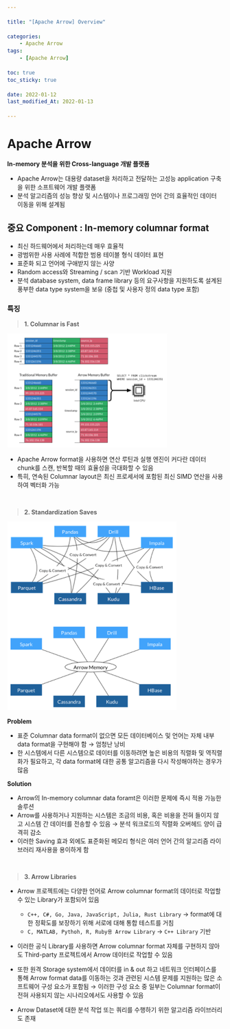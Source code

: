 ```yaml
---

title: "[Apache Arrow] Overview" 

categories: 
    - Apache Arrow
tags:
    - [Apache Arrow]

toc: true
toc_sticky: true

date: 2022-01-12
last_modified_At: 2022-01-13

---
```



# Apache Arrow 

**In-memory 분석을 위한 Cross-language 개발 플랫폼**

- Apache Arrow는 대용량 dataset을 처리하고 전달하는 고성능 application 구축을 위한 소프트웨어 개발 플랫폼
- 분석 알고리즘의 성능 향상 및 시스템이나 프로그래밍 언어 간의 효율적인 데이터 이동을 위해 설계됨

## 중요 Component : In-memory columnar format 
- 최신 하드웨어에서 처리하는데 매우 효율적
- 광범위한 사용 사례에 적합한 범용 테이블 형식 데이터 표현
- 표준화 되고 언어에 구애받지 않는 사양 
- Random access와 Streaming / scan 기반 Workload 지원 
- 분석 database system, data frame library 등의 요구사항을 지원하도록 설계된 풍부한 data type system을 보유 (중첩 및 사용자 정의 data type 포함)

### 특징 
> **1. Columnar is Fast**

![columnar](/assets/img/columnarformat.png)

- Apache Arrow format을 사용하면 연산 루틴과 실행 엔진이 커다란 데이터 chunk를 스캔, 반복할 때의 효율성을 극대화할 수 있음 
- 특히, 연속된 Columnar layout은 최신 프로세서에 포함된 최신 SIMD 연산을 사용하여 벡터화 가능 

<br>

> **2. Standardization Saves** 

![standard](/assets/img/standardization.png)

**Problem**
- 표준 Columnar data format이 없으면 모든 데이터베이스 및 언어는 자체 내부 data format을 구현해야 함 → 엄청난 낭비 
- 한 시스템에서 다른 시스템으로 데이터를 이동하려면 높은 비용의 직렬화 및 역직렬화가 필요하고, 각 data format에 대한 공통 알고리즘을 다시 작성해야하는 경우가 많음 

**Solution**

- Arrow의 In-memory columnar data foramt은 이러한 문제에 즉시 적용 가능한 솔루션 
- Arrow를 사용하거나 지원하는 시스템은 조금의 비용, 혹은 비용을 전혀 들이지 않고 시스템 간 데이터를 전송할 수 있음 → 분석 워크로드의 직렬화 오버헤드 양이 급격히 감소
- 이러한 Saving 효과 외에도 표준화된 메모리 형식은 여러 언어 간의 알고리즘 라이브러리 재사용을 용이하게 함 

<br>

> **3. Arrow Libraries**

- Arrow 프로젝트에는 다양한 언어로 Arrow columnar format의 데이터로 작업할 수 있는 Library가 포함되어 있음 
  + `C++, C#, Go, Java, JavaScript, Julia, Rust Library` → format에 대한 정확도를 보장하기 위해 서로에 대해 통합 테스트를 거침 
  + `C, MATLAB, Pythoh, R, Ruby용 Arrow Library` → `C++ Library` 기반
 
- 이러한 공식 Library를 사용하면 Arrow columnar format 자체를 구현하지 않아도 Third-party 프로젝트에서 Arrow 데이터로 작업할 수 있음 
-  또한 원격 Storage system에서 데이터를 in & out 하고 네트워크 인터페이스를 통해 Arrow format data를 이동하는 것과 관련된 시스템 문제를 지원하는 많은 소프트웨어 구성 요소가 포함됨 → 이러한 구성 요소 중 일부는 Columnar format이 전혀 사용되지 않는 시나리오에서도 사용할 수 있음 
- Arrow Dataset에 대한 분석 작업 또는 쿼리를 수행하기 위한 알고리즘 라이브러리도 존재
